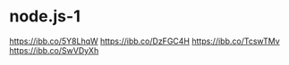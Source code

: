 # node.js-1

https://ibb.co/5Y8LhqW
https://ibb.co/DzFGC4H
https://ibb.co/TcswTMv
https://ibb.co/SwVDyXh
